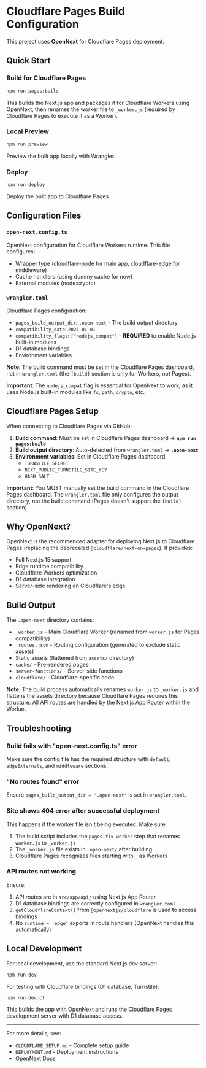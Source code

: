 # Cloudflare Pages Build Configuration

This project uses **OpenNext** for Cloudflare Pages deployment.

## Quick Start

### Build for Cloudflare Pages
```bash
npm run pages:build
```

This builds the Next.js app and packages it for Cloudflare Workers using OpenNext, then renames the worker file to `_worker.js` (required by Cloudflare Pages to execute it as a Worker).

### Local Preview
```bash
npm run preview
```

Preview the built app locally with Wrangler.

### Deploy
```bash
npm run deploy
```

Deploy the built app to Cloudflare Pages.

## Configuration Files

### `open-next.config.ts`
OpenNext configuration for Cloudflare Workers runtime. This file configures:
- Wrapper type (cloudflare-node for main app, cloudflare-edge for middleware)
- Cache handlers (using dummy cache for now)
- External modules (node:crypto)

### `wrangler.toml`
Cloudflare Pages configuration:
- `pages_build_output_dir`: `.open-next` - The build output directory
- `compatibility_date`: `2025-01-01`
- `compatibility_flags`: `["nodejs_compat"]` - **REQUIRED** to enable Node.js built-in modules
- D1 database bindings
- Environment variables

**Note**: The build command must be set in the Cloudflare Pages dashboard, not in `wrangler.toml` (the `[build]` section is only for Workers, not Pages).

**Important**: The `nodejs_compat` flag is essential for OpenNext to work, as it uses Node.js built-in modules like `fs`, `path`, `crypto`, etc.

## Cloudflare Pages Setup

When connecting to Cloudflare Pages via GitHub:

1. **Build command**: Must be set in Cloudflare Pages dashboard → **`npm run pages:build`**
2. **Build output directory**: Auto-detected from `wrangler.toml` → **`.open-next`**
3. **Environment variables**: Set in Cloudflare Pages dashboard
   - `TURNSTILE_SECRET`
   - `NEXT_PUBLIC_TURNSTILE_SITE_KEY`
   - `HASH_SALT`

**Important**: You MUST manually set the build command in the Cloudflare Pages dashboard. The `wrangler.toml` file only configures the output directory, not the build command (Pages doesn't support the `[build]` section).

## Why OpenNext?

OpenNext is the recommended adapter for deploying Next.js to Cloudflare Pages (replacing the deprecated `@cloudflare/next-on-pages`). It provides:

- Full Next.js 15 support
- Edge runtime compatibility
- Cloudflare Workers optimization
- D1 database integration
- Server-side rendering on Cloudflare's edge

## Build Output

The `.open-next` directory contains:
- `_worker.js` - Main Cloudflare Worker (renamed from `worker.js` for Pages compatibility)
- `_routes.json` - Routing configuration (generated to exclude static assets)
- Static assets (flattened from `assets/` directory)
- `cache/` - Pre-rendered pages
- `server-functions/` - Server-side functions
- `cloudflare/` - Cloudflare-specific code

**Note**: The build process automatically renames `worker.js` to `_worker.js` and flattens the assets directory because Cloudflare Pages requires this structure. All API routes are handled by the Next.js App Router within the Worker.

## Troubleshooting

### Build fails with "open-next.config.ts" error
Make sure the config file has the required structure with `default`, `edgeExternals`, and `middleware` sections.

### "No routes found" error
Ensure `pages_build_output_dir = ".open-next"` is set in `wrangler.toml`.

### Site shows 404 error after successful deployment
This happens if the worker file isn't being executed. Make sure:
1. The build script includes the `pages:fix-worker` step that renames `worker.js` to `_worker.js`
2. The `_worker.js` file exists in `.open-next/` after building
3. Cloudflare Pages recognizes files starting with `_` as Workers

### API routes not working
Ensure:
1. API routes are in `src/app/api/` using Next.js App Router
2. D1 database bindings are correctly configured in `wrangler.toml`
3. `getCloudflareContext()` from `@opennextjs/cloudflare` is used to access bindings
4. No `runtime = 'edge'` exports in route handlers (OpenNext handles this automatically)

## Local Development

For local development, use the standard Next.js dev server:

```bash
npm run dev
```

For testing with Cloudflare bindings (D1 database, Turnstile):
```bash
npm run dev:cf
```

This builds the app with OpenNext and runs the Cloudflare Pages development server with D1 database access.

---

For more details, see:
- `CLOUDFLARE_SETUP.md` - Complete setup guide
- `DEPLOYMENT.md` - Deployment instructions
- [OpenNext Docs](https://opennext.js.org/cloudflare)

